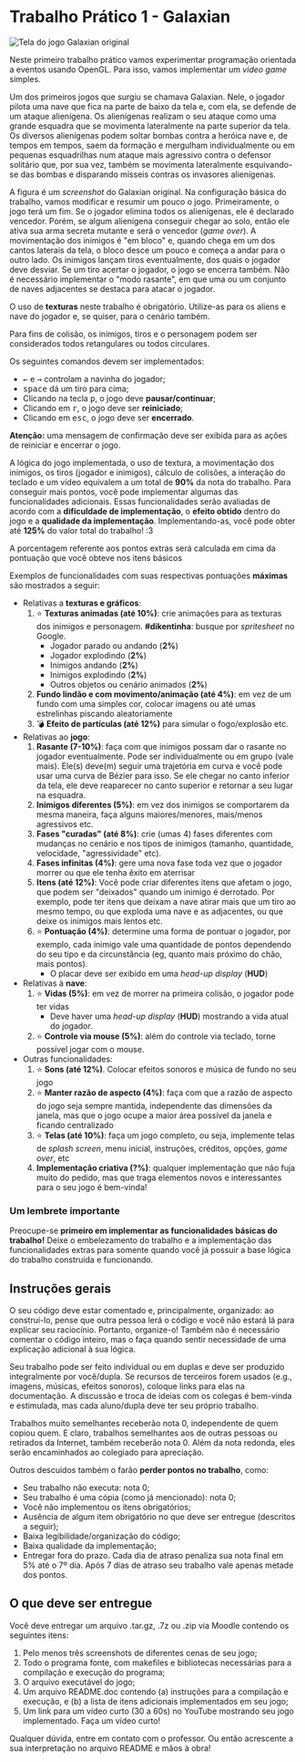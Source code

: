# Trabalho Prático 1 - Galaxian

![Tela do jogo Galaxian original](images/galaxian-original.png)

Neste primeiro trabalho prático vamos experimentar programação orientada a
eventos usando OpenGL. Para isso, vamos implementar um _video game_ simples.

Um dos primeiros jogos que surgiu se chamava Galaxian. Nele, o jogador pilota
uma nave que fica na parte de baixo da tela e, com ela, se defende de um ataque
alienígena. Os alienígenas realizam o seu ataque como uma grande esquadra que
se movimenta lateralmente na parte superior da tela. Os diversos alienígenas
podem soltar bombas contra a heróica nave e, de tempos em tempos, saem da
formação e mergulham individualmente ou em pequenas esquadrilhas num ataque
mais agressivo contra o defensor solitário que, por sua vez, também se
movimenta lateralmente esquivando-se das bombas e disparando mísseis contras os
invasores alienígenas.

A figura é um _screenshot_ do Galaxian original. Na configuração básica
do trabalho, vamos modificar e resumir um pouco o jogo. Primeiramente, o jogo
terá um fim. Se o jogador elimina todos os alienígenas, ele é declarado
vencedor. Porém, se algum alienígena conseguir chegar ao solo, então ele ativa
sua arma secreta mutante e será o vencedor (_game over_). A movimentação dos
inimigos é "em bloco" e, quando chega em um dos cantos laterais da tela, o bloco
desce um pouco e começa a andar para o outro lado. Os inimigos lançam tiros
eventualmente, dos quais o jogador deve desviar. Se um tiro acertar o jogador,
o jogo se encerra também. Não é necessário implementar o "modo rasante",
em que uma ou um conjunto de naves adjacentes se destaca para atacar o jogador.

O uso de **texturas** neste trabalho é obrigatório. Utilize-as para os aliens
e nave do jogador e, se quiser, para o cenário também.

Para fins de colisão, os inimigos, tiros e o personagem podem ser considerados
todos retangulares ou todos circulares.

Os seguintes comandos devem ser implementados:

- <kbd>←</kbd> e <kbd>→</kbd> controlam a navinha do jogador;
- <kbd>space</kbd> dá um tiro para cima;
- Clicando na tecla <kbd>p</kbd>, o jogo deve **pausar/continuar**;
- Clicando em <kbd>r</kbd>, o jogo deve ser **reiniciado**;
- Clicando em <kbd>esc</kbd>, o jogo deve ser **encerrado**.

**Atenção:** uma mensagem de confirmação deve ser exibida para as ações de
reiniciar e encerrar o jogo.


A lógica do jogo implementada, o uso de textura, a movimentação dos inimigos,
os tiros (jogador e inimigos), cálculo de colisões, a interação do teclado
e um vídeo equivalem a um total de **90%** da nota do trabalho.
Para conseguir mais pontos, você pode
implementar algumas das funcionalidades adicionais. Essas funcionalidades
serão avaliadas de acordo com a **dificuldade de implementação**, o
**efeito obtido** dentro do jogo e a **qualidade da implementação**.
Implementando-as, você pode obter até **125%** do valor total do trabalho! :3

A porcentagem referente aos pontos extras será calculada em cima da pontuação que você obteve nos itens básicos

Exemplos de funcionalidades com suas respectivas pontuações **máximas** são
mostrados a seguir:

- Relativas a **texturas e gráficos**:
  1. :star: **Texturas animadas (até 10%)**: crie animações para as texturas dos
     inimigos e personagem. **#dikentinha**: busque por _spritesheet_ no Google.
     - Jogador parado ou andando (**2%**)
     - Jogador explodindo (**2%**)
     - Inimigos andando (**2%**)
     - Inimigos explodindo (**2%**)
     - Outros objetos ou cenário animados (**2%**)
  1. **Fundo lindão e com movimento/animação (até 4%)**: em vez de um fundo
     com uma simples cor, colocar imagens ou até umas estrelinhas
     piscando aleatoriamente
  1. :bomb: **Efeito de partículas (até 12%)** para simular o fogo/explosão etc.
- Relativas ao **jogo**:
  1. **Rasante (7-10%)**: faça com que inimigos possam dar o rasante no jogador
     eventualmente. Pode ser individualmente ou em grupo (vale mais).
     Ele(s) deve(m) seguir uma trajetória em curva e você pode usar uma
     curva de Bézier para isso. Se ele chegar no canto inferior da tela,
     ele deve reaparecer no canto superior e retornar a seu lugar na esquadra.
  1. **Inimigos diferentes (5%)**: em vez dos inimigos se comportarem
     da mesma maneira, faça alguns maiores/menores, mais/menos agressivos etc.
  1. **Fases "curadas" (até 8%)**: crie (umas 4) fases diferentes com mudanças no cenário
     e nos tipos de inimigos (tamanho, quantidade, velocidade, "agressividade" etc).
  1. **Fases infinitas (4%)**: gere uma nova fase toda vez que o jogador
     morrer ou que ele tenha êxito em aterrisar
  1. **Itens (até 12%)**: Você pode criar diferentes itens que afetam o jogo,
     que podem ser "deixados" quando um inimigo é derrotado. Por exemplo, pode
     ter itens que deixam a nave atirar mais que um tiro ao mesmo tempo, ou que
     exploda uma nave e as adjacentes, ou que deixe os inimigos mais lentos etc.
  1. :star: **Pontuação (4%)**: determine uma forma de pontuar o jogador, por exemplo,
     cada inimigo vale uma quantidade de pontos dependendo do seu tipo e
     da circunstância (eg, quanto mais próximo do chão, mais pontos).
     - O placar deve ser exibido em uma _head-up display_ (**HUD**)
- Relativas à **nave**:
  1. :star: **Vidas (5%)**: em vez de morrer na primeira colisão, o jogador pode
     ter vidas
     - Deve haver uma _head-up display_ (**HUD**) mostrando a vida atual do jogador.
  1. :star: **Controle via mouse (5%)**: além do controle via teclado, torne
     possível jogar com o mouse.
- Outras funcionalidades:
  1. :star: **Sons (até 12%)**. Colocar efeitos sonoros e música de fundo no seu jogo
  1. :star: **Manter razão de aspecto (4%)**: faça com que a razão de aspecto do jogo
     seja sempre mantida, independente das dimensões da janela, mas que o
     jogo ocupe a maior área possível da janela e ficando centralizado
  1. :star: **Telas (até 10%)**: faça um jogo completo, ou seja, implemente telas de
     _splash screen_, menu inicial, instruções, créditos, opções,
     _game over_, etc
  1. **Implementação criativa (?%)**: qualquer implementação que não fuja
     muito do pedido, mas que traga elementos novos e interessantes para o
     seu jogo é bem-vinda!

### Um lembrete importante

Preocupe-se **primeiro em implementar as funcionalidades básicas do trabalho!**
Deixe o embelezamento do trabalho e a implementação das funcionalidades extras
para somente quando você já possuir a base lógica do trabalho construída
e funcionando.

## Instruções gerais

O seu código deve estar comentado e, principalmente, organizado: ao
construí-lo, pense que outra pessoa lerá o código e você não estará lá para
explicar seu raciocínio. Portanto, organize-o! Também não é necessário
comentar o código inteiro, mas o faça quando sentir necessidade de uma
explicação adicional à sua lógica.

Seu trabalho pode ser feito individual ou em duplas e deve ser produzido
integralmente por você/dupla. Se recursos de terceiros forem usados
(e.g., imagens, músicas, efeitos sonoros), coloque links para elas na
documentação. A discussão e troca de ideias com os colegas é bem-vinda e
estimulada, mas cada aluno/dupla deve ter seu próprio trabalho.

Trabalhos muito semelhantes receberão nota 0, independente de quem
copiou quem. E claro, trabalhos semelhantes aos de outras pessoas ou
retirados da Internet, também receberão nota 0. Além da nota redonda,
eles serão encaminhados ao colegiado para apreciação.

Outros descuidos também o farão **perder pontos no trabalho**, como:

- Seu trabalho não executa: nota 0;
- Seu trabalho é uma cópia (como já mencionado): nota 0;
- Você não implementou os itens obrigatórios;
- Ausência de algum item obrigatório no que deve ser entregue (descritos
  a seguir);
- Baixa legibilidade/organização do código;
- Baixa qualidade da implementação;
- Entregar fora do prazo. Cada dia de atraso penaliza sua nota final em 5% 
até o 7º dia. Após 7 dias de atraso seu trabalho vale apenas metade dos pontos.

## O que deve ser entregue

Você deve entregar um arquivo .tar.gz, .7z ou .zip via Moodle contendo os
seguintes itens:

1. Pelo menos três screenshots de diferentes cenas de seu jogo;
2. Todo o programa fonte, com makefiles e bibliotecas necessárias para a
   compilação e execução do programa;
3. O arquivo executável do jogo;
4. Um arquivo README.doc contendo (a) instruções para a compilação e execução, e
   (b) a lista de itens adicionais implementados em seu jogo;
5. Um link para um vídeo curto (30 a 60s) no YouTube mostrando seu jogo
   implementado. Faça um vídeo curto!

Qualquer dúvida, entre em contato com o professor.
Ou então acrescente a sua interpretação no arquivo README e mãos à obra!
